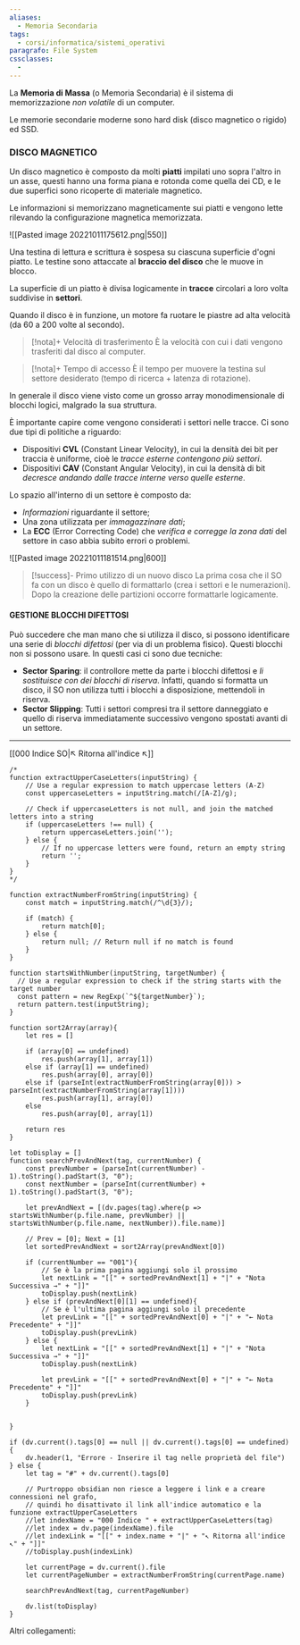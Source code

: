 ```yaml
---
aliases:
  - Memoria Secondaria
tags:
  - corsi/informatica/sistemi_operativi
paragrafo: File System
cssclasses:
  - 
---
```

La **Memoria di Massa** (o Memoria Secondaria) è il sistema di memorizzazione *non volatile* di un computer.

Le memorie secondarie moderne sono hard disk (disco magnetico o rigido) ed SSD.

### DISCO MAGNETICO
Un disco magnetico è composto da molti **piatti** impilati uno sopra l'altro in un asse, questi hanno una forma piana e rotonda come quella dei CD, e le due superfici sono ricoperte di materiale magnetico.

Le informazioni si memorizzano magneticamente sui piatti e vengono lette rilevando la configurazione magnetica memorizzata.

![[Pasted image 20221011175612.png|550]]

Una testina di lettura e scrittura è sospesa su ciascuna superficie d'ogni piatto. Le testine sono attaccate al **braccio del disco** che le muove in blocco.

La superficie di un piatto è divisa logicamente in **tracce** circolari a loro volta suddivise in **settori**.

Quando il disco è in funzione, un motore fa ruotare le piastre ad alta velocità (da 60 a 200 volte al secondo).

> [!nota]+ Velocità di trasferimento
> È la velocità con cui i dati vengono trasferiti dal disco al computer.

> [!nota]+ Tempo di accesso
> È il tempo per muovere la testina sul settore desiderato (tempo di ricerca + latenza di rotazione).

In generale il disco viene visto come un grosso array monodimensionale di blocchi logici, malgrado la sua struttura.

È importante capire come vengono considerati i settori nelle tracce. Ci sono due tipi di politiche a riguardo:
- Dispositivi **CVL** (Constant Linear Velocity), in cui la densità dei bit per traccia è uniforme, cioè le *tracce esterne contengono più settori*.
- Dispositivi **CAV** (Constant Angular Velocity), in cui la densità di bit *decresce andando dalle tracce interne verso quelle esterne*.

Lo spazio all'interno di un settore è composto da:
- *Informazioni* riguardante il settore;
- Una zona utilizzata per *immagazzinare dati*;
- La **ECC** (Error Correcting Code) che *verifica e corregge la zona dati* del settore in caso abbia subito errori o problemi.

![[Pasted image 20221011181514.png|600]]

> [!success]- Primo utilizzo di un nuovo disco
> La prima cosa che il SO fa con un disco è quello di formattarlo (crea i settori e le numerazioni). Dopo la creazione delle partizioni occorre formattarle logicamente.

#### GESTIONE BLOCCHI DIFETTOSI
Può succedere che man mano che si utilizza il disco, si possono identificare una serie di *blocchi difettosi* (per via di un problema fisico). Questi blocchi non si possono usare. In questi casi ci sono due tecniche:
- **Sector Sparing**: il controllore mette da parte i blocchi difettosi e *li sostituisce con dei blocchi di riserva*. Infatti, quando si formatta un disco, il SO non utilizza tutti i blocchi a disposizione, mettendoli in riserva.
- **Sector Slipping**: Tutti i settori compresi tra il settore danneggiato e quello di riserva immediatamente successivo vengono spostati avanti di un settore.


___
[[000 Indice SO|↖ Ritorna all'indice ↖]]

```dataviewjs
/*
function extractUpperCaseLetters(inputString) {
	// Use a regular expression to match uppercase letters (A-Z)
	const uppercaseLetters = inputString.match(/[A-Z]/g);
	
	// Check if uppercaseLetters is not null, and join the matched letters into a string
	if (uppercaseLetters !== null) {
		return uppercaseLetters.join('');
	} else {
	    // If no uppercase letters were found, return an empty string
	    return '';
	}
}
*/

function extractNumberFromString(inputString) {
	const match = inputString.match(/^\d{3}/);
	
	if (match) {
		return match[0];
	} else {
		return null; // Return null if no match is found
	}
}

function startsWithNumber(inputString, targetNumber) {
  // Use a regular expression to check if the string starts with the target number
  const pattern = new RegExp(`^${targetNumber}`);
  return pattern.test(inputString);
}

function sort2Array(array){
	let res = []
	
	if (array[0] == undefined)
		res.push(array[1], array[1])
	else if (array[1] == undefined)
		res.push(array[0], array[0])
	else if (parseInt(extractNumberFromString(array[0])) > parseInt(extractNumberFromString(array[1])))
		res.push(array[1], array[0])
	else
		res.push(array[0], array[1])
	
	return res
}

let toDisplay = []
function searchPrevAndNext(tag, currentNumber) {
	const prevNumber = (parseInt(currentNumber) - 1).toString().padStart(3, "0");
	const nextNumber = (parseInt(currentNumber) + 1).toString().padStart(3, "0");
	
	let prevAndNext = [(dv.pages(tag).where(p => startsWithNumber(p.file.name, prevNumber) || startsWithNumber(p.file.name, nextNumber)).file.name)]
	
	// Prev = [0]; Next = [1]
	let sortedPrevAndNext = sort2Array(prevAndNext[0])
	
	if (currentNumber == "001"){ 
		// Se è la prima pagina aggiungi solo il prossimo
		let nextLink = "[[" + sortedPrevAndNext[1] + "|" + "Nota Successiva →" + "]]"
		toDisplay.push(nextLink)
	} else if (prevAndNext[0][1] == undefined){
		// Se è l'ultima pagina aggiungi solo il precedente
		let prevLink = "[[" + sortedPrevAndNext[0] + "|" + "← Nota Precedente" + "]]"
		toDisplay.push(prevLink)
	} else {
		let nextLink = "[[" + sortedPrevAndNext[1] + "|" + "Nota Successiva →" + "]]"
		toDisplay.push(nextLink)
		
		let prevLink = "[[" + sortedPrevAndNext[0] + "|" + "← Nota Precedente" + "]]"
		toDisplay.push(prevLink)
	}
	
	
}

if (dv.current().tags[0] == null || dv.current().tags[0] == undefined){
	dv.header(1, "Errore - Inserire il tag nelle proprietà del file")
} else {
	let tag = "#" + dv.current().tags[0]

	// Purtroppo obsidian non riesce a leggere i link e a creare connessioni nel grafo,
	// quindi ho disattivato il link all'indice automatico e la funzione extractUpperCaseLetters
	//let indexName = "000 Indice " + extractUpperCaseLetters(tag)
	//let index = dv.page(indexName).file
	//let indexLink = "[[" + index.name + "|" + "↖ Ritorna all'indice ↖" + "]]"
	//toDisplay.push(indexLink)
	
	let currentPage = dv.current().file
	let currentPageNumber = extractNumberFromString(currentPage.name)
	
	searchPrevAndNext(tag, currentPageNumber)
	
	dv.list(toDisplay)
}
```

Altri collegamenti: 